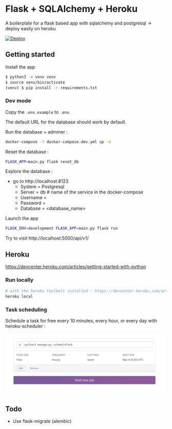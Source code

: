 # Flask + SQLAlchemy + Heroku

A boilerplate for a flask based app with sqlalchemy and postgresql -> deploy easily on heroku

[![Deploy](https://www.herokucdn.com/deploy/button.svg)](https://heroku.com/deploy)

## Getting started

Install the app

```bash
$ python3 -m venv venv
$ source venv/bin/activate
(venv) $ pip install -r requirements.txt
```

### Dev mode

Copy the `.env.example` to `.env`.

The default URL for the database should work by default.

Run the database + adminer :

```bash
docker-compose -f docker-compose.dev.yml up -d
```

Reset the database :

```bash
FLASK_APP=main.py flask reset_db
```

Explore the database :

- go to http://localhost:8123
    - System = Postgresql
    - Server = db # name of the service in the docker-compose
    - Username = <username>
    - Password = <password>
    - Database = <database_name>

Launch the app

```bash
FLASK_ENV=development FLASK_APP=main.py flask run
```

Try to visit http://localhost:5000/api/v1/

## Heroku

https://devcenter.heroku.com/articles/getting-started-with-python

### Run locally

```bash
# with the heroku toolbelt installed : https://devcenter.heroku.com/articles/heroku-cli
heroku local
```

### Task scheduling

Schedule a task for free every 10 minutes, every hour, or every day with heroku-scheduler :

![Scheduler](docs/heroku_scheduler_example.png)

## Todo

- Use flask-migrate (alembic)
